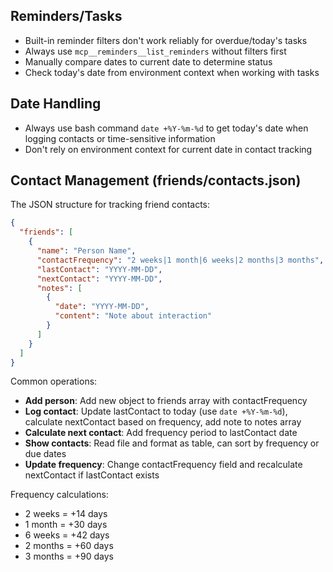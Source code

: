 ## Reminders/Tasks

- Built-in reminder filters don't work reliably for overdue/today's tasks
- Always use `mcp__reminders__list_reminders` without filters first
- Manually compare dates to current date to determine status
- Check today's date from environment context when working with tasks

## Date Handling

- Always use bash command `date +%Y-%m-%d` to get today's date when logging contacts or time-sensitive information
- Don't rely on environment context for current date in contact tracking

## Contact Management (friends/contacts.json)

The JSON structure for tracking friend contacts:

```json
{
  "friends": [
    {
      "name": "Person Name",
      "contactFrequency": "2 weeks|1 month|6 weeks|2 months|3 months",
      "lastContact": "YYYY-MM-DD",
      "nextContact": "YYYY-MM-DD",
      "notes": [
        {
          "date": "YYYY-MM-DD",
          "content": "Note about interaction"
        }
      ]
    }
  ]
}
```

Common operations:

- **Add person**: Add new object to friends array with contactFrequency
- **Log contact**: Update lastContact to today (use `date +%Y-%m-%d`), calculate nextContact based on frequency, add note to notes array
- **Calculate next contact**: Add frequency period to lastContact date
- **Show contacts**: Read file and format as table, can sort by frequency or due dates
- **Update frequency**: Change contactFrequency field and recalculate nextContact if lastContact exists

Frequency calculations:

- 2 weeks = +14 days
- 1 month = +30 days
- 6 weeks = +42 days
- 2 months = +60 days
- 3 months = +90 days
